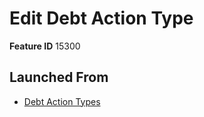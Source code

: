 # Edit Debt Action Type

**Feature ID** 15300

## Launched From

- [Debt Action Types](Debt%20Action%20Types.md)











































































